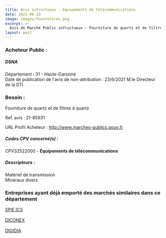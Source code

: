 ```yaml
---
title: Avis infructueux - Équipements de télécommunications
date: 2021-06-23
image: images/fournitures.png
excerpt: >-
  Avis de Marché Public infructueux - Fourniture de quartz et de filtres à quartz
layout: post
---
```


### Acheteur Public :
##### DSNA
Département : 31 - Haute-Garonne<br/>
Date de publication de l'avis de non-attribution : 23/6/2021
M.le Directeur de la DTI






### Besoin :

Fourniture de quartz et de filtres à quartz

Ref. avis : 21-85931

URL Profil Acheteur : http://www.marches-publics.gouv.fr

##### Codes CPV concerné(s) :
CPV32522000 - **Équipements de télécommunications** <br/>

##### Descripteurs :
Matériel de transmission <br/>
Minéraux divers <br/>

### Entreprises ayant déjà emporté des marchés similaires dans ce département
<a href="/entreprise-546/siren-319060075">SPIE ICS</a><br/><br/>
<a href="/entreprise-546/siren-320303449">DICONEX</a><br/><br/>
<a href="/entreprise-564/siren-482468287">DIGIDIA</a><br/><br/>
